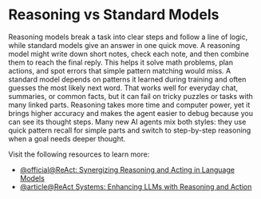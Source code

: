 # Reasoning vs Standard Models

Reasoning models break a task into clear steps and follow a line of logic, while standard models give an answer in one quick move. A reasoning model might write down short notes, check each note, and then combine them to reach the final reply. This helps it solve math problems, plan actions, and spot errors that simple pattern matching would miss. A standard model depends on patterns it learned during training and often guesses the most likely next word. That works well for everyday chat, summaries, or common facts, but it can fail on tricky puzzles or tasks with many linked parts. Reasoning takes more time and computer power, yet it brings higher accuracy and makes the agent easier to debug because you can see its thought steps. Many new AI agents mix both styles: they use quick pattern recall for simple parts and switch to step-by-step reasoning when a goal needs deeper thought.

Visit the following resources to learn more:

- [@official@ReAct: Synergizing Reasoning and Acting in Language Models](https://react-lm.github.io/)
- [@article@ReAct Systems: Enhancing LLMs with Reasoning and Action](https://learnprompting.org/docs/agents/react)
